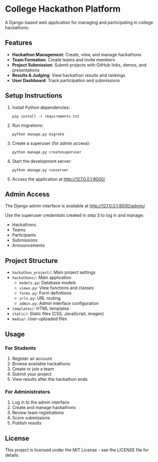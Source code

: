 # College Hackathon Platform

A Django-based web application for managing and participating in college hackathons.

## Features

- **Hackathon Management**: Create, view, and manage hackathons
- **Team Formation**: Create teams and invite members
- **Project Submission**: Submit projects with GitHub links, demos, and presentations
- **Results & Judging**: View hackathon results and rankings
- **User Dashboard**: Track participation and submissions

## Setup Instructions

1. Install Python dependencies:
   ```
   pip install -r requirements.txt
   ```

2. Run migrations:
   ```
   python manage.py migrate
   ```

3. Create a superuser (for admin access):
   ```
   python manage.py createsuperuser
   ```

4. Start the development server:
   ```
   python manage.py runserver
   ```

5. Access the application at http://127.0.0.1:8000/

## Admin Access

The Django admin interface is available at http://127.0.0.1:8000/admin/

Use the superuser credentials created in step 3 to log in and manage:
- Hackathons
- Teams
- Participants
- Submissions
- Announcements

## Project Structure

- `hackathon_project/`: Main project settings
- `hackathons/`: Main application
  - `models.py`: Database models
  - `views.py`: View functions and classes
  - `forms.py`: Form definitions
  - `urls.py`: URL routing
  - `admin.py`: Admin interface configuration
- `templates/`: HTML templates
- `static/`: Static files (CSS, JavaScript, images)
- `media/`: User-uploaded files

## Usage

### For Students

1. Register an account
2. Browse available hackathons
3. Create or join a team
4. Submit your project
5. View results after the hackathon ends

### For Administrators

1. Log in to the admin interface
2. Create and manage hackathons
3. Review team registrations
4. Score submissions
5. Publish results

## License

This project is licensed under the MIT License - see the LICENSE file for details.